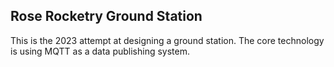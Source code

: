 ## Rose Rocketry Ground Station
This is the 2023 attempt at designing a ground station. The core technology is using MQTT as a data publishing system.
